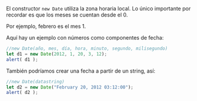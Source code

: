 El constructor `new Date` utiliza la zona horaria local. Lo único importante por recordar es que los meses se cuentan desde el 0.

Por ejemplo, febrero es el mes 1.

Aquí hay un ejemplo con números como componentes de fecha:

```js run
//new Date(año, mes, día, hora, minuto, segundo, milisegundo)
let d1 = new Date(2012, 1, 20, 3, 12);
alert( d1 );
```

También podríamos crear una fecha a partir de un string, así:

```js run
//new Date(datastring)
let d2 = new Date("February 20, 2012 03:12:00");
alert( d2 );
```

